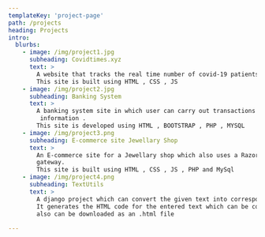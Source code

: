 ```yaml
---
templateKey: 'project-page'
path: /projects
heading: Projects
intro:
  blurbs:
    - image: /img/project1.jpg
      subheading: Covidtimes.xyz
      text: >
        A website that tracks the real time number of covid-19 patients .
        This site is built using HTML , CSS , JS 
    - image: /img/project2.jpg
      subheading: Banking System
      text: >
        A banking system site in which user can carry out transactions view
         information .
        This site is developed using HTML , BOOTSTRAP , PHP , MYSQL 
    - image: /img/project3.png
      subheading: E-commerce site Jewellary Shop
      text: >
        An E-commerce site for a Jewellary shop which also uses a Razorpay payment 
        gateway.
        This site is built using HTML , CSS , JS , PHP and MySql 
    - image: /img/project4.png
      subheading: TextUtils
      text: >
        A django project which can convert the given text into corresponding HTML code .
        It generates the HTML code for the entered text which can be copied and 
        also can be downloaded as an .html file  
  
---
```

